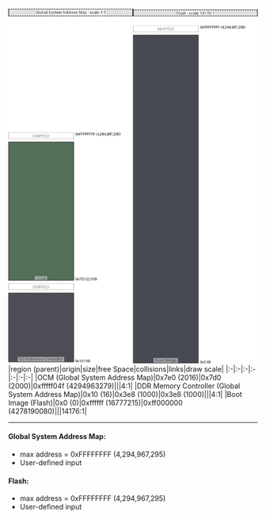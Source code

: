 ![memory map diagram](A7_region_freespace_exceeds_height-higher_maxaddress_set_diagram.png)
|region (parent)|origin|size|free Space|collisions|links|draw scale|
|:-|:-|:-|:-|:-|:-|:-|
|<span style='color:(25, 65, 33)'>OCM (Global System Address Map)</span>|0x7e0 (2016)|0x7d0 (2000)|0xfffff04f (4294963279)|||4:1|
|<span style='color:(23, 17, 30)'>DDR Memory Controller (Global System Address Map)</span>|0x10 (16)|0x3e8 (1000)|0x3e8 (1000)|||4:1|
|<span style='color:(12, 14, 26)'>Boot Image (Flash)</span>|0x0 (0)|0xffffff (16777215)|0xff000000 (4278190080)|||14176:1|

---
#### Global System Address Map:
- max address = 0xFFFFFFFF (4,294,967,295)
- User-defined input
#### Flash:
- max address = 0xFFFFFFFF (4,294,967,295)
- User-defined input